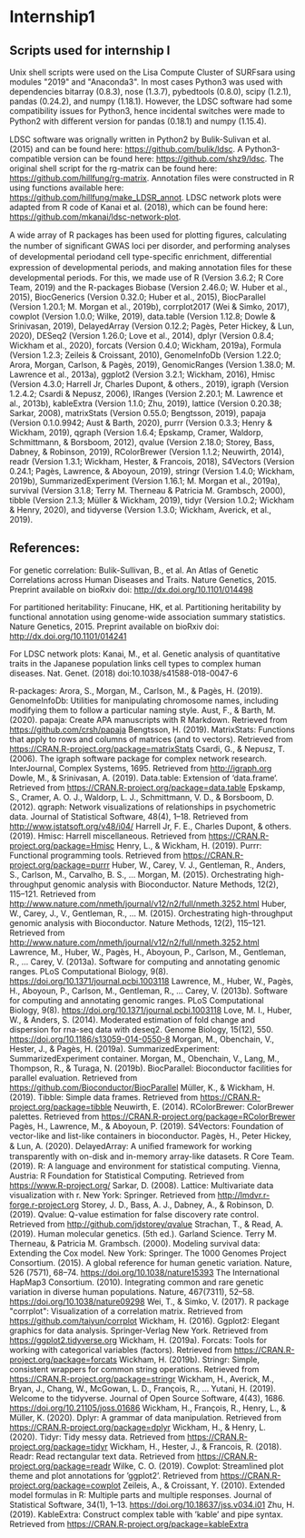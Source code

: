 # Internship1
## Scripts used for internship I

Unix shell scripts were used on the Lisa Compute Cluster of SURFsara using modules "2019" and "Anaconda3".  In most cases Python3 was used with dependencies bitarray (0.8.3), nose (1.3.7), pybedtools (0.8.0), scipy (1.2.1), pandas (0.24.2), and numpy (1.18.1). However, the LDSC software had some compatibility issues for Python3, hence incidental switches were made to Python2 with diﬀerent version for pandas (0.18.1) and numpy (1.15.4).

LDSC software was orignally written in Python2 by Bulik-Sulivan et al. (2015) and can be found here: https://github.com/bulik/ldsc. A Python3-compatible version can be found here: https://github.com/shz9/ldsc.
The original shell script for the rg-matrix can be found here: https://github.com/hillfung/rg-matrix.
Annotation files were constructed in R using functions available here: https://github.com/hillfung/make_LDSR_annot.
LDSC network plots were adapted from R code of Kanai et al. (2018), which can be found here: https://github.com/mkanai/ldsc-network-plot.

A wide array of R packages has been used for plotting ﬁgures, calculating the number of signiﬁcant GWAS loci per disorder, and performing analyses of developmental periodand cell type-speciﬁc enrichment, diﬀerential expression of developmental periods, and making annotation ﬁles for these developmental periods. For this, we made use of R (Version 3.6.2; R Core Team, 2019) and the R-packages Biobase (Version 2.46.0; W. Huber et al., 2015), BiocGenerics (Version 0.32.0; Huber et al., 2015), BiocParallel (Version 1.20.1; M. Morgan et al., 2019b), corrplot2017 (Wei & Simko, 2017), cowplot (Version 1.0.0; Wilke, 2019), data.table (Version 1.12.8; Dowle & Srinivasan, 2019), DelayedArray (Version 0.12.2; Pagès, Peter Hickey, & Lun, 2020), DESeq2 (Version 1.26.0; Love et al., 2014), dplyr (Version 0.8.4; Wickham et al., 2020), forcats (Version 0.4.0; Wickham, 2019a), Formula (Version 1.2.3; Zeileis & Croissant, 2010), GenomeInfoDb (Version 1.22.0; Arora, Morgan, Carlson, & Pagès, 2019), GenomicRanges (Version 1.38.0; M. Lawrence et al., 2013a), ggplot2 (Version 3.2.1; Wickham, 2016), Hmisc (Version 4.3.0; Harrell Jr, Charles Dupont, & others., 2019), igraph (Version 1.2.4.2; Csardi & Nepusz, 2006), IRanges (Version 2.20.1; M. Lawrence et al., 2013b), kableExtra (Version 1.1.0; Zhu, 2019), lattice (Version 0.20.38; Sarkar, 2008), matrixStats (Version 0.55.0; Bengtsson, 2019), papaja (Version 0.1.0.9942; Aust & Barth, 2020), purrr (Version 0.3.3; Henry & Wickham, 2019), qgraph (Version 1.6.4; Epskamp, Cramer, Waldorp, Schmittmann, & Borsboom, 2012), qvalue (Version 2.18.0; Storey, Bass, Dabney, & Robinson, 2019), RColorBrewer (Version 1.1.2; Neuwirth, 2014), readr (Version 1.3.1; Wickham, Hester, & Francois, 2018), S4Vectors (Version 0.24.1; Pagès, Lawrence, & Aboyoun, 2019), stringr (Version 1.4.0; Wickham, 2019b), SummarizedExperiment (Version 1.16.1; M. Morgan et al., 2019a), survival (Version 3.1.8; Terry M. Therneau & Patricia M. Grambsch, 2000), tibble (Version 2.1.3; Müller & Wickham, 2019), tidyr (Version 1.0.2; Wickham & Henry, 2020), and tidyverse (Version 1.3.0; Wickham, Averick, et al., 2019).

## References:

For genetic correlation: Bulik-Sullivan, B., et al. An Atlas of Genetic Correlations across Human Diseases and Traits. Nature Genetics, 2015. Preprint available on bioRxiv doi: http://dx.doi.org/10.1101/014498

For partitioned heritability: Finucane, HK, et al. Partitioning heritability by functional annotation using genome-wide association summary statistics. Nature Genetics, 2015. Preprint available on bioRxiv doi: http://dx.doi.org/10.1101/014241

For LDSC network plots: Kanai, M., et al. Genetic analysis of quantitative traits in the Japanese population links cell types to complex human diseases. Nat. Genet. (2018) doi:10.1038/s41588-018-0047-6

R-packages:
Arora, S., Morgan, M., Carlson, M., & Pagès, H. (2019). GenomeInfoDb: Utilities for manipulating chromosome names, including modifying them to follow a particular naming style.
Aust, F., & Barth, M. (2020). papaja: Create APA manuscripts with R Markdown. Retrieved from https://github.com/crsh/papaja
Bengtsson, H. (2019). MatrixStats: Functions that apply to rows and columns of matrices (and to vectors). Retrieved from https://CRAN.R-project.org/package=matrixStats
Csardi, G., & Nepusz, T. (2006). The igraph software package for complex network research. InterJournal, Complex Systems, 1695. Retrieved from http://igraph.org
Dowle, M., & Srinivasan, A. (2019). Data.table: Extension of ‘data.frame‘. Retrieved from https://CRAN.R-project.org/package=data.table
Epskamp, S., Cramer, A. O. J., Waldorp, L. J., Schmittmann, V. D., & Borsboom, D. (2012). qgraph: Network visualizations of relationships in psychometric data. Journal of Statistical Software, 48(4), 1–18. Retrieved from http://www.jstatsoft.org/v48/i04/
Harrell Jr, F. E., Charles Dupont, & others. (2019). Hmisc: Harrell miscellaneous. Retrieved from https://CRAN.R-project.org/package=Hmisc
Henry, L., & Wickham, H. (2019). Purrr: Functional programming tools. Retrieved from https://CRAN.R-project.org/package=purrr
Huber, W., Carey, V. J., Gentleman, R., Anders, S., Carlson, M., Carvalho, B. S., ... Morgan, M. (2015). Orchestrating high-throughput genomic analysis with Bioconductor. Nature Methods, 12(2), 115–121. Retrieved from http://www.nature.com/nmeth/journal/v12/n2/full/nmeth.3252.html
Huber, W., Carey, J., V., Gentleman, R., ... M. (2015). Orchestrating high-throughput genomic analysis with Bioconductor. Nature Methods, 12(2), 115–121. Retrieved from http://www.nature.com/nmeth/journal/v12/n2/full/nmeth.3252.html
Lawrence, M., Huber, W., Pagès, H., Aboyoun, P., Carlson, M., Gentleman, R., ... Carey, V. (2013a). Software for computing and annotating genomic ranges. PLoS Computational Biology, 9(8). https://doi.org/10.1371/journal.pcbi.1003118
Lawrence, M., Huber, W., Pagès, H., Aboyoun, P., Carlson, M., Gentleman, R., ... Carey, V. (2013b). Software for computing and annotating genomic ranges. PLoS Computational Biology, 9(8). https://doi.org/10.1371/journal.pcbi.1003118
Love, M. I., Huber, W., & Anders, S. (2014). Moderated estimation of fold change and dispersion for rna-seq data with deseq2. Genome Biology, 15(12), 550. https://doi.org/10.1186/s13059-014-0550-8
Morgan, M., Obenchain, V., Hester, J., & Pagès, H. (2019a). SummarizedExperiment: SummarizedExperiment container.
Morgan, M., Obenchain, V., Lang, M., Thompson, R., & Turaga, N. (2019b). BiocParallel: Bioconductor facilities for parallel evaluation. Retrieved from https://github.com/Bioconductor/BiocParallel
Müller, K., & Wickham, H. (2019). Tibble: Simple data frames. Retrieved from https://CRAN.R-project.org/package=tibble
Neuwirth, E. (2014). RColorBrewer: ColorBrewer palettes. Retrieved from https://CRAN.R-project.org/package=RColorBrewer
Pagès, H., Lawrence, M., & Aboyoun, P. (2019). S4Vectors: Foundation of vector-like and list-like containers in bioconductor.
Pagès, H., Peter Hickey, & Lun, A. (2020). DelayedArray: A uniﬁed framework for working transparently with on-disk and in-memory array-like datasets.
R Core Team. (2019). R: A language and environment for statistical computing. Vienna, Austria: R Foundation for Statistical Computing. Retrieved from https://www.R-project.org/
Sarkar, D. (2008). Lattice: Multivariate data visualization with r. New York: Springer. Retrieved from http://lmdvr.r-forge.r-project.org
Storey, J. D., Bass, A. J., Dabney, A., & Robinson, D. (2019). Qvalue: Q-value estimation for false discovery rate control. Retrieved from http://github.com/jdstorey/qvalue Strachan, T., & Read, A. (2019). Human molecular genetics. (5th ed.). Garland Science. Terry M. Therneau, & Patricia M. Grambsch. (2000). Modeling survival data: Extending the Cox model. New York: Springer. The 1000 Genomes Project Consortium. (2015). A global reference for human genetic variation. Nature, 526 (7571), 68–74. https://doi.org/10.1038/nature15393 The International HapMap3 Consortium. (2010). Integrating common and rare genetic variation in diverse human populations. Nature, 467(7311), 52–58. https://doi.org/10.1038/nature09298
Wei, T., & Simko, V. (2017). R package "corrplot": Visualization of a correlation matrix. Retrieved from https://github.com/taiyun/corrplot
Wickham, H. (2016). Ggplot2: Elegant graphics for data analysis. Springer-Verlag New York. Retrieved from https://ggplot2.tidyverse.org
Wickham, H. (2019a). Forcats: Tools for working with categorical variables (factors). Retrieved from https://CRAN.R-project.org/package=forcats
Wickham, H. (2019b). Stringr: Simple, consistent wrappers for common string operations. Retrieved from https://CRAN.R-project.org/package=stringr
Wickham, H., Averick, M., Bryan, J., Chang, W., McGowan, L. D., François, R., ... Yutani, H. (2019). Welcome to the tidyverse. Journal of Open Source Software, 4(43), 1686. https://doi.org/10.21105/joss.01686
Wickham, H., François, R., Henry, L., & Müller, K. (2020). Dplyr: A grammar of data manipulation. Retrieved from https://CRAN.R-project.org/package=dplyr
Wickham, H., & Henry, L. (2020). Tidyr: Tidy messy data. Retrieved from https://CRAN.R-project.org/package=tidyr
Wickham, H., Hester, J., & Francois, R. (2018). Readr: Read rectangular text data. Retrieved from https://CRAN.R-project.org/package=readr
Wilke, C. O. (2019). Cowplot: Streamlined plot theme and plot annotations for ’ggplot2’. Retrieved from https://CRAN.R-project.org/package=cowplot
Zeileis, A., & Croissant, Y. (2010). Extended model formulas in R: Multiple parts and multiple responses. Journal of Statistical Software, 34(1), 1–13. https://doi.org/10.18637/jss.v034.i01
Zhu, H. (2019). KableExtra: Construct complex table with ’kable’ and pipe syntax. Retrieved from https://CRAN.R-project.org/package=kableExtra
